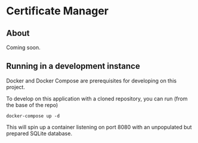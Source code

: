 # Certificate Manager

## About
Coming soon.

## Running in a development instance
Docker and Docker Compose are prerequisites for developing on this project.

To develop on this application with a cloned repository, you can run (from the
base of the repo)
```
docker-compose up -d
```

This will spin up a container listening on port 8080 with an unpopulated but
prepared SQLite database.
